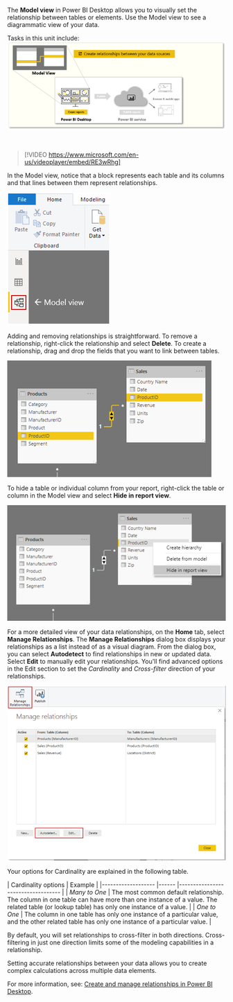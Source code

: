 The **Model view** in Power BI Desktop allows you to visually set the relationship between tables or elements. Use the Model view to see a diagrammatic view of your data.

Tasks in this unit include:
![Conceptual graphic of the tasks in this module.](../media/02-power-bi-desktop-overview.png)

&nbsp;

> [!VIDEO https://www.microsoft.com/en-us/videoplayer/embed/RE3wRhg]

In the Model view, notice that a block represents each table and its columns and that lines between them represent relationships.

![Screenshot of the Model view.](../media/02-power-bi-desktop-model-view.png)

Adding and removing relationships is straightforward. To remove a relationship, right-click the relationship and select **Delete**. To create a relationship, drag and drop the fields that you want to link between tables.

![Screenshot showing the graphical relationship between fields.](../media/02-power-bi-desktop-relationship.png)

To hide a table or individual column from your report, right-click the table or column in the Model view and select **Hide in report view**.

![Screenshot of the Hide in report view option.](../media/02-power-bi-desktop-hide-in-report-view.png)

For a more detailed view of your data relationships, on the **Home** tab, select **Manage Relationships**. The **Manage Relationships** dialog box displays your relationships as a list instead of as a visual diagram. From the dialog box, you can select **Autodetect** to find relationships in new or updated data. Select **Edit** to manually edit your relationships. You'll find advanced options in the Edit section to set the *Cardinality* and *Cross-filter* direction of your relationships.

![Screenshot of the Manage Relationships button and dialog.](../media/02-power-bi-desktop-manage-relationships.png)

Your options for Cardinality are explained in the following table.


| Cardinality options 	|  Example                             	|
|-------------------	|------	|-----------------------------------	|
| *Many to One* 	| The most common default relationship. The column in one table can have more than one instance of a value. The related table (or lookup table) has only one instance of a value.	|
| *One to One* 	| The column in one table has only one instance of a particular value, and the other related table has only one instance of a particular value. 	|

By default, you will set relationships to cross-filter in both directions. Cross-filtering in just one direction limits some of the modeling capabilities in a relationship.

Setting accurate relationships between your data allows you to create complex calculations across multiple data elements.

For more information, see: [Create and manage relationships in Power BI Desktop](https://docs.microsoft.com/power-bi/desktop-create-and-manage-relationships).
